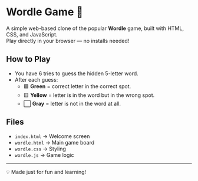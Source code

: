 # Wordle Game 🎯

A simple web-based clone of the popular **Wordle** game, built with HTML, CSS, and JavaScript.  
Play directly in your browser — no installs needed!

## How to Play
- You have 6 tries to guess the hidden 5-letter word.
- After each guess:
  - 🟩 **Green** = correct letter in the correct spot.
  - 🟨 **Yellow** = letter is in the word but in the wrong spot.
  - ⬜ **Gray** = letter is not in the word at all.



## Files
- `index.html` → Welcome screen
- `wordle.html` → Main game board
- `wordle.css` → Styling
- `wordle.js` → Game logic

---

💡 Made just for fun and learning!
